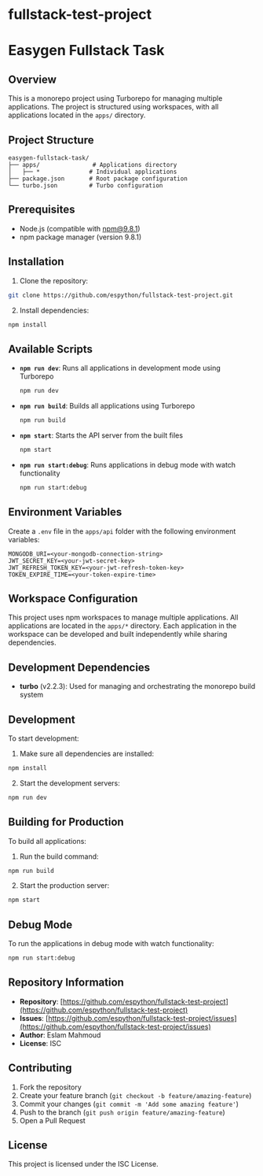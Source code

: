 # fullstack-test-project

# Easygen Fullstack Task

## Overview
This is a monorepo project using Turborepo for managing multiple applications. The project is structured using workspaces, with all applications located in the `apps/` directory.

## Project Structure
```
easygen-fullstack-task/
├── apps/               # Applications directory
│   ├── *              # Individual applications
├── package.json       # Root package configuration
└── turbo.json         # Turbo configuration
```

## Prerequisites
- Node.js (compatible with npm@9.8.1)
- npm package manager (version 9.8.1)

## Installation

1. Clone the repository:
```bash
git clone https://github.com/espython/fullstack-test-project.git
```

2. Install dependencies:
```bash
npm install
```

## Available Scripts

- **`npm run dev`**: Runs all applications in development mode using Turborepo
  ```bash
  npm run dev
  ```

- **`npm run build`**: Builds all applications using Turborepo
  ```bash
  npm run build
  ```

- **`npm start`**: Starts the API server from the built files
  ```bash
  npm start
  ```

- **`npm run start:debug`**: Runs applications in debug mode with watch functionality
  ```bash
  npm run start:debug
  ```

## Environment Variables

Create a `.env` file in the `apps/api` folder with the following environment variables:

```env
MONGODB_URI=<your-mongodb-connection-string>
JWT_SECRET_KEY=<your-jwt-secret-key>
JWT_REFRESH_TOKEN_KEY=<your-jwt-refresh-token-key>
TOKEN_EXPIRE_TIME=<your-token-expire-time>
```

## Workspace Configuration

This project uses npm workspaces to manage multiple applications. All applications are located in the `apps/*` directory. Each application in the workspace can be developed and built independently while sharing dependencies.

## Development Dependencies

- **turbo** (v2.2.3): Used for managing and orchestrating the monorepo build system

## Development

To start development:

1. Make sure all dependencies are installed:
```bash
npm install
```

2. Start the development servers:
```bash
npm run dev
```

## Building for Production

To build all applications:

1. Run the build command:
```bash
npm run build
```

2. Start the production server:
```bash
npm start
```

## Debug Mode

To run the applications in debug mode with watch functionality:
```bash
npm run start:debug
```

## Repository Information

- **Repository**: [https://github.com/espython/fullstack-test-project](https://github.com/espython/fullstack-test-project)
- **Issues**: [https://github.com/espython/fullstack-test-project/issues](https://github.com/espython/fullstack-test-project/issues)
- **Author**: Eslam Mahmoud
- **License**: ISC

## Contributing

1. Fork the repository
2. Create your feature branch (`git checkout -b feature/amazing-feature`)
3. Commit your changes (`git commit -m 'Add some amazing feature'`)
4. Push to the branch (`git push origin feature/amazing-feature`)
5. Open a Pull Request

## License

This project is licensed under the ISC License.

